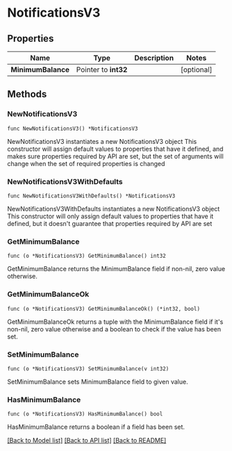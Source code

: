 # NotificationsV3

## Properties

Name | Type | Description | Notes
------------ | ------------- | ------------- | -------------
**MinimumBalance** | Pointer to **int32** |  | [optional] 

## Methods

### NewNotificationsV3

`func NewNotificationsV3() *NotificationsV3`

NewNotificationsV3 instantiates a new NotificationsV3 object
This constructor will assign default values to properties that have it defined,
and makes sure properties required by API are set, but the set of arguments
will change when the set of required properties is changed

### NewNotificationsV3WithDefaults

`func NewNotificationsV3WithDefaults() *NotificationsV3`

NewNotificationsV3WithDefaults instantiates a new NotificationsV3 object
This constructor will only assign default values to properties that have it defined,
but it doesn't guarantee that properties required by API are set

### GetMinimumBalance

`func (o *NotificationsV3) GetMinimumBalance() int32`

GetMinimumBalance returns the MinimumBalance field if non-nil, zero value otherwise.

### GetMinimumBalanceOk

`func (o *NotificationsV3) GetMinimumBalanceOk() (*int32, bool)`

GetMinimumBalanceOk returns a tuple with the MinimumBalance field if it's non-nil, zero value otherwise
and a boolean to check if the value has been set.

### SetMinimumBalance

`func (o *NotificationsV3) SetMinimumBalance(v int32)`

SetMinimumBalance sets MinimumBalance field to given value.

### HasMinimumBalance

`func (o *NotificationsV3) HasMinimumBalance() bool`

HasMinimumBalance returns a boolean if a field has been set.


[[Back to Model list]](../README.md#documentation-for-models) [[Back to API list]](../README.md#documentation-for-api-endpoints) [[Back to README]](../README.md)



